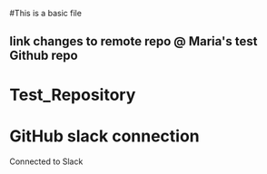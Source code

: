 #This is a basic file
## link changes to remote repo @ Maria's test Github repo

# Test_Repository

# GitHub slack connection
Connected to Slack











